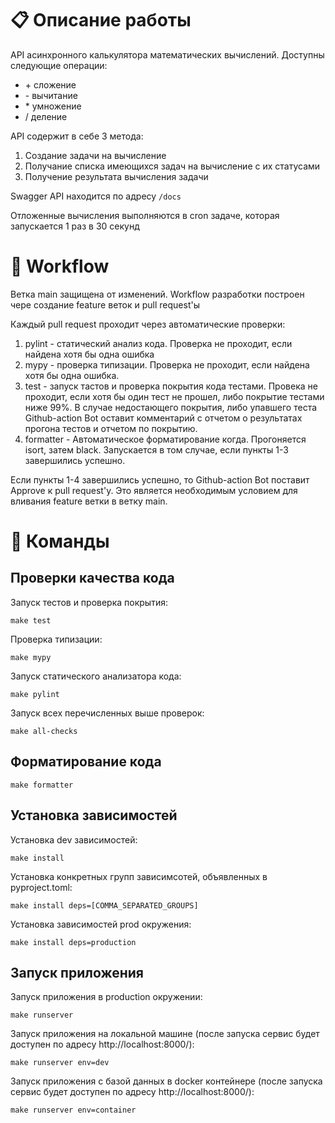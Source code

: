 # :clipboard: Описание работы
API асинхронного калькулятора математических вычислений. Доступны следующие операции:
- \+ сложение
- \- вычитание
- \* умножение
- \/ деление

API содержит в себе 3 метода:
1. Создание задачи на вычисление
2. Получание списка имеющихся задач на вычисление с их статусами
3. Получение результата вычисления задачи

Swagger API находится по адресу `/docs`

Отложенные вычисления выполняются в cron задаче, которая запускается 1 раз в 30 секунд
# :construction_worker: Workflow
Ветка main защищена от изменений. Workflow разработки построен чере создание feature веток и pull request'ы

Каждый pull request проходит через автоматические проверки:
1. pylint - статический анализ кода. Проверка не проходит, если найдена хотя бы одна ошибка
2. mypy - проверка типизации. Проверка не проходит, если найдена хотя бы одна ошибка.
3. test - запуск тастов и проверка покрытия кода тестами. Провека не проходит, если хотя бы один тест не прошел, либо покрытие тестами ниже 99%. В случае недостающего покрытия, либо упавшего теста Github-action Bot оставит комментарий с отчетом о результатах прогона тестов и отчетом по покрытию.
4. formatter - Автоматическое форматирование когда. Прогоняется isort, затем black. Запускается в том случае, если пункты 1-3 завершились успешно.

Если пункты 1-4 завершились успешно, то Github-action Bot поставит Approve к pull request'y. Это является необходимым условием для вливания feature ветки в ветку main.
# :electric_plug: Команды
## Проверки качества кода
Запуск тестов и проверка покрытия:
```
make test
```
Проверка типизации:
```
make mypy
```
Запуск статического анализатора кода:
```
make pylint
```
Запуск всех перечисленных выше проверок:
```
make all-checks
```
## Форматирование кода
```
make formatter
```
## Установка зависимостей
Установка dev зависимостей:
```
make install
```
Установка конкретных групп зависимсотей, объявленных в pyproject.toml:
```
make install deps=[COMMA_SEPARATED_GROUPS]
```
Установка зависимостей prod окружения:
```
make install deps=production
```
## Запуск приложения
Запуск приложения в production окружении:
```
make runserver
```
Запуск приложения на локальной машине (после запуска сервис будет доступен по адресу http://localhost:8000/):
```
make runserver env=dev
```
Запуск приложения с базой данных в docker контейнере (после запуска сервис будет доступен по адресу http://localhost:8000/):
```
make runserver env=container
```